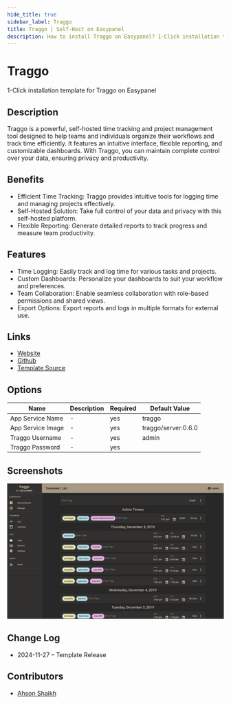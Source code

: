 ```yaml
---
hide_title: true
sidebar_label: Traggo
title: Traggo | Self-Host on Easypanel
description: How to install Traggo on Easypanel? 1-Click installation template for Traggo on Easypanel
---
```


<!-- generated -->

# Traggo

1-Click installation template for Traggo on Easypanel

## Description

Traggo is a powerful, self-hosted time tracking and project management tool designed to help teams and individuals organize their workflows and track time efficiently. It features an intuitive interface, flexible reporting, and customizable dashboards. With Traggo, you can maintain complete control over your data, ensuring privacy and productivity.

## Benefits

- Efficient Time Tracking: Traggo provides intuitive tools for logging time and managing projects effectively.
- Self-Hosted Solution: Take full control of your data and privacy with this self-hosted platform.
- Flexible Reporting: Generate detailed reports to track progress and measure team productivity.

## Features

- Time Logging: Easily track and log time for various tasks and projects.
- Custom Dashboards: Personalize your dashboards to suit your workflow and preferences.
- Team Collaboration: Enable seamless collaboration with role-based permissions and shared views.
- Export Options: Export reports and logs in multiple formats for external use.

## Links

- [Website](https://traggo.net/)
- [Github](https://github.com/traggo/server)
- [Template Source](https://github.com/easypanel-io/templates/tree/main/templates/traggo)

## Options

Name | Description | Required | Default Value
-|-|-|-
App Service Name | - | yes | traggo
App Service Image | - | yes | traggo/server:0.6.0
Traggo Username | - | yes | admin
Traggo Password | - | yes | 

## Screenshots

![Traggo Screenshot](./assets/screenshot.png)

## Change Log

- 2024-11-27 – Template Release

## Contributors

- [Ahson Shaikh](https://github.com/Ahson-Shaikh)
